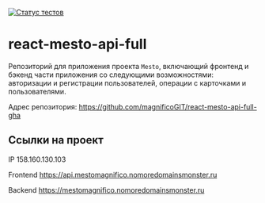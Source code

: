 [![Статус тестов](../../actions/workflows/tests.yml/badge.svg)](../../actions/workflows/tests.yml)

# react-mesto-api-full
Репозиторий для приложения проекта `Mesto`, включающий фронтенд и бэкенд части приложения со следующими возможностями: авторизации и регистрации пользователей, операции с карточками и пользователями.

Адрес репозитория: https://github.com/magnificoGIT/react-mesto-api-full-gha

## Ссылки на проект

IP 158.160.130.103

Frontend https://api.mestomagnifico.nomoredomainsmonster.ru

Backend https://mestomagnifico.nomoredomainsmonster.ru
